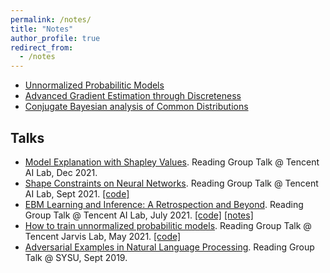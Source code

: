 ```yaml
---
permalink: /notes/
title: "Notes"
author_profile: true
redirect_from: 
  - /notes
---
```


* <a href="https://j-zin.github.io/files/unnormalized_probability_models.pdf">Unnormalized Probabilitic Models</a>
* <a href="https://j-zin.github.io/files/discrete_gradient_estimator.pdf">Advanced Gradient Estimation through Discreteness</a>
* <a href="https://j-zin.github.io/files/Conjugate_Bayesian_analysis_of_common_distributions.pdf">Conjugate Bayesian analysis of Common Distributions</a>

## Talks

* <a href="https://j-zin.github.io/files/shapley_slides.pdf">Model Explanation with Shapley Values</a>. Reading Group Talk @ Tencent AI Lab, Dec 2021.
* <a href="https://j-zin.github.io/files/shape_constraint_NN_slides.pdf">Shape Constraints on Neural Networks</a>. Reading Group Talk @ Tencent AI Lab, Sept 2021. <a href="https://github.com/J-zin/shape-constraints-on-neural-network">[code]</a>
* <a href="https://j-zin.github.io/files/ebm_slides.pdf">EBM Learning and Inference: A Retrospection and Beyond</a>. Reading Group Talk @ Tencent AI Lab, July 2021. <a href="https://j-zin.github.io/files/boltzmann_codes.zip">[code]</a> <a href="https://j-zin.github.io/files/gradient_guided_ratio_matching.pdf">[notes]</a>
* <a href="https://j-zin.github.io/files/UPM_slides.pdf">How to train unnormalized probabilitic models</a>. Reading Group Talk @ Tencent Jarvis Lab, May 2021. <a href="https://github.com/J-zin/gradient_MCMC">[code]</a>
* <a href="https://j-zin.github.io/files/Adversarial_examples_slides.pdf">Adversarial Examples in Natural Language Processing</a>. Reading Group Talk @ SYSU, Sept 2019.


